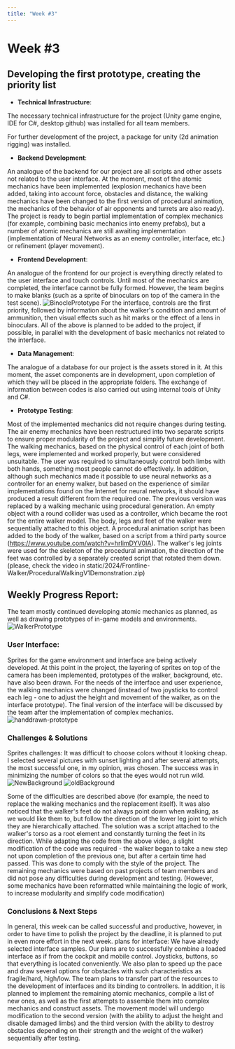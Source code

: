 ```yaml
---
title: "Week #3"
---
```


# **Week #3**

## **Developing the first prototype, creating the priority list**

- **Technical Infrastructure**:

The necessary technical infrastructure for the project (Unity game engine, IDE for C#, desktop github) was installed for all team members.

For further development of the project, a package for unity (2d animation rigging) was installed.

- **Backend Development**:

An analogue of the backend for our project are all scripts and other assets not related to the user interface. 
At the moment, most of the atomic mechanics have been implemented (explosion mechanics have been added, taking 
into account force, obstacles and distance, the walking mechanics have been changed to the first version of 
procedural animation, the mechanics of the behavior of air opponents and turrets are also ready). The project is ready to begin partial implementation of complex mechanics (for example, combining basic mechanics into enemy prefabs), but a number of atomic mechanics are still awaiting implementation (implementation of Neural Networks as an enemy controller, interface, etc.) or refinement (player movement).

- **Frontend Development**:

An analogue of the frontend for our project is everything directly related to the user interface and touch controls. Until most of the mechanics are completed, the interface cannot be fully formed. However, the team begins to make blanks (such as a sprite of binoculars on top of the camera in the test scene).
![BinoclePrototype](/2024/Frontline-Walker/BinoclePrototype.png)
For the interface, controls are the first priority, followed by information about the walker's condition and amount of ammunition, then visual effects such as hit marks or the effect of a lens in binoculars. All of the above is planned to be added to the project, if possible, in parallel with the development of basic mechanics not related to the interface.


- **Data Management**:

The analogue of a database for our project is the assets stored in it. At this moment, the asset components are in development, upon completion of which they will be placed in the appropriate folders. The exchange of information between codes is also carried out using internal tools of Unity and C#.

- **Prototype Testing**:

Most of the implemented mechanics did not require changes during testing.
The air enemy mechanics have been restructured into two separate scripts to ensure proper modularity of the project and simplify future development.
The walking mechanics, based on the physical control of each joint of both legs, were implemented and worked properly, but were considered unsuitable. The user was required to simultaneously control both limbs with both hands, something most people cannot do effectively. In addition, although such mechanics made it possible to use neural networks as a controller for an enemy walker, but based on the experience of similar implementations found on the Internet for neural networks, it should have produced a result different from the required one.
The previous version was replaced by a walking mechanic using procedural generation. An empty object with a round collider was used as a controller, which became the root for the entire walker model. The body, legs and feet of the walker were sequentially attached to this object. A procedural animation script has been added to the body of the walker, based on a script from a third party source (https://www.youtube.com/watch?v=hrIimDYV0IA). The walker's leg joints were used for the skeleton of the procedural animation, the direction of the feet was controlled by a separately created script that rotated them down.
(please, check the video in static/2024/Frontline-Walker/ProceduralWalkingV1Demonstration.zip)

## **Weekly Progress Report**:

The team mostly continued developing atomic mechanics as planned, as well as drawing prototypes of in-game models and environments.
![WalkerPrototype](/2024/Frontline-Walker/WalkerPrototype.png)


### **User Interface**:

Sprites for the game environment and interface are being actively developed. At this point in the project, the layering of sprites on top of the camera has been implemented, prototypes of the walker, background, etc. have also been drawn. For the needs of the interface and user experience, the walking mechanics were changed (instead of two joysticks to control each leg - one to adjust the height and movement of the walker, as on the interface prototype). The final version of the interface will be discussed by the team after the implementation of complex mechanics.
![handdrawn-prototype](/2024/Frontline-Walker/handdrawn-prototype.jpg)

### **Challenges & Solutions**

Sprites challenges: It was difficult to choose colors without it looking cheap. I selected several pictures with sunset lighting and after several attempts, the most successful one, in my opinion, was chosen. The success was in minimizing the number of colors so that the eyes would not run wild.
![NewBackground](/2024/Frontline-Walker/NewBackground.jpg)
![oldBackground](/2024/Frontline-Walker/oldBackground.jpg)

Some of the difficulties are described above (for example, the need to replace the walking mechanics and the replacement itself).
It was also noticed that the walker's feet do not always point down when walking, as we would like them to, but follow the direction of the lower leg joint to which they are hierarchically attached. The solution was a script attached to the walker's torso as a root element and constantly turning the feet in its direction.
While adapting the code from the above video, a slight modification of the code was required - the walker began to take a new step not upon completion of the previous one, but after a certain time had passed. This was done to comply with the style of the project.
The remaining mechanics were based on past projects of team members and did not pose any difficulties during development and testing. (However, some mechanics have been reformatted while maintaining the logic of work, to increase modularity and simplify code modification)

### **Conclusions & Next Steps**

In general, this week can be called successful and productive, however, in order to have time to polish the project by the deadline, it is planned to put in even more effort in the next week. 
plans for interface: We have already selected interface samples. Our plans are to successfully combine a loaded interface as if from the cockpit and mobile control. Joysticks, buttons, so that everything is located conveniently. We also plan to speed up the pace and draw several options for obstacles with such characteristics as fragile/hard, high/low.
The team plans to transfer part of the resources to the development of interfaces and its binding to controllers. In addition, it is planned to implement the remaining atomic mechanics, compile a list of new ones, as well as the first attempts to assemble them into complex mechanics and construct assets. The movement model will undergo modification to the second version (with the ability to adjust the height and disable damaged limbs) and the third version (with the ability to destroy obstacles depending on their strength and the weight of the walker) sequentially after testing.
